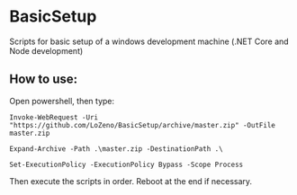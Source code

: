 # BasicSetup
Scripts for basic setup of a windows development machine (.NET Core and Node development)


## How to use: 
Open powershell, then type:
```
Invoke-WebRequest -Uri "https://github.com/LoZeno/BasicSetup/archive/master.zip" -OutFile master.zip

Expand-Archive -Path .\master.zip -DestinationPath .\

Set-ExecutionPolicy -ExecutionPolicy Bypass -Scope Process
```

Then execute the scripts in order. Reboot at the end if necessary.
